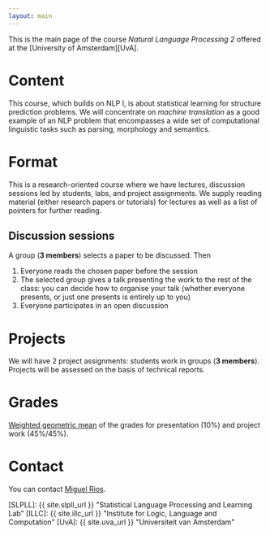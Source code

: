 ```yaml
---
layout: main
---
```





This is the main page of the course *Natural Language Processing 2* offered at the [University of Amsterdam][UvA].

# Content 

This course, which builds on NLP I, is about statistical learning for structure prediction problems. 
We will concentrate on *machine translation* as a good example of an NLP problem that encompasses a wide set of computational linguistic tasks such as parsing, morphology and semantics. 

# Format

This is a research-oriented course where we have lectures, discussion sessions led by students, labs, and project assignments.
We supply reading material (either research papers or tutorials) for lectures as well as a list of pointers for further reading.


## Discussion sessions

A group (**3 members**) selects a paper to be discussed. Then

1. Everyone reads the chosen paper before the session
2. The selected group gives a talk presenting the work to the rest of the class: you can decide how to organise your talk (whether everyone presents, or just one presents is entirely up to you)
3. Everyone participates in an open discussion 


# Projects

We will have 2 project assignments: students work in groups (**3 members**). Projects will be assessed on the basis of technical reports.


# Grades 

[Weighted geometric mean](//en.wikipedia.org/wiki/Weighted_geometric_mean) of the grades for presentation (10%) and project work (45%/45%). 

# Contact

You can contact [Miguel Rios](http://mriosb08.github.io).

[SLPLL]: {{ site.slpll_url }} "Statistical Language Processing and Learning Lab"
[ILLC]: {{ site.illc_url }} "Institute for Logic, Language and Computation"
[UvA]: {{ site.uva_url }} "Universiteit van Amsterdam"

